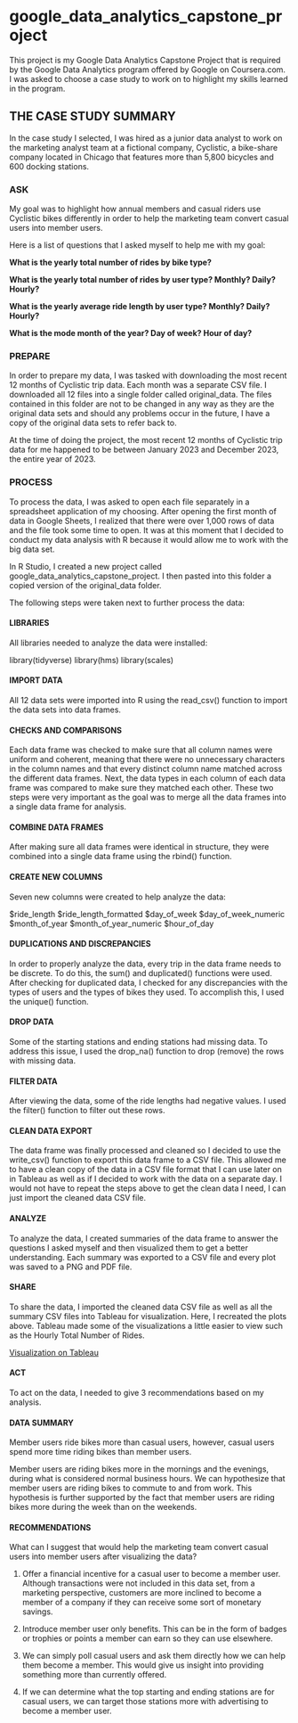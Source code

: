 # google_data_analytics_capstone_project


This project is my Google Data Analytics Capstone Project that is required by the Google Data Analytics program offered by Google on Coursera.com. I was asked to choose a case study to work on to highlight my skills learned in the program.

## THE CASE STUDY SUMMARY

In the case study I selected, I was hired as a junior data analyst to work on the marketing analyst team at a fictional company, Cyclistic, a bike-share company located in Chicago that features more than 5,800 bicycles and 600 docking stations.

### ASK

My goal was to highlight how annual members and casual riders use Cyclistic bikes differently in order to help the marketing team convert casual users into member users. 

Here is a list of questions that I asked myself to help me with my goal:

**What is the yearly total number of rides by bike type?**

**What is the yearly total number of rides by user type? Monthly? Daily? Hourly?**

**What is the yearly average ride length by user type? Monthly? Daily? Hourly?**

**What is the mode month of the year? Day of week? Hour of day?** 

### PREPARE

In order to prepare my data, I was tasked with downloading the most recent 12 months of Cyclistic trip data. Each month was a separate CSV file. I downloaded all 12 files into a single folder called original_data. The files contained in this folder are not to be changed in any way as they are the original data sets and should any problems occur in the future, I have a copy of the original data sets to refer back to. 

At the time of doing the project, the most recent 12 months of Cyclistic trip data for me happened to be between January 2023 and December 2023, the entire year of 2023.  

### PROCESS

To process the data, I was asked to open each file separately in a spreadsheet application of my choosing. After opening the first month of data in Google Sheets, I realized that there were over 1,000 rows of data and the file took some time to open. It was at this moment that I decided to conduct my data analysis with R because it would allow me to work with the big data set.  

In R Studio, I created a new project called google_data_analytics_capstone_project. I then pasted into this folder a copied version of the original_data folder. 

The following steps were taken next to further process the data:

#### LIBRARIES

All libraries needed to analyze the data were installed:

library(tidyverse)
library(hms)
library(scales)

#### IMPORT DATA

All 12 data sets were imported into R using the read_csv() function to import the data sets into data frames.

#### CHECKS AND COMPARISONS

Each data frame was checked to make sure that all column names were uniform and coherent, meaning that there were no unnecessary characters in the column names and that every distinct column name matched across the different data frames. Next, the data types in each column of each data frame was compared to make sure they matched each other. These two steps were very important as the goal was to merge all the data frames into a single data frame for analysis. 

#### COMBINE DATA FRAMES

After making sure all data frames were identical in structure, they were combined into a single data frame using the rbind() function.

#### CREATE NEW COLUMNS

Seven new columns were created to help analyze the data:

$ride_length
$ride_length_formatted
$day_of_week
$day_of_week_numeric
$month_of_year
$month_of_year_numeric
$hour_of_day

#### DUPLICATIONS AND DISCREPANCIES

In order to properly analyze the data, every trip in the data frame needs to be discrete. To do this, the sum() and duplicated() functions were used. After checking for duplicated data, I checked for any discrepancies with the types of users and the types of bikes they used. To accomplish this, I used the unique() function.

#### DROP DATA

Some of the starting stations and ending stations had missing data. To address this issue, I used the drop_na() function to drop (remove) the rows with missing data.

#### FILTER DATA

After viewing the data, some of the ride lengths had negative values. I used the filter() function to filter out these rows. 

#### CLEAN DATA EXPORT

The data frame was finally processed and cleaned so I decided to use the write_csv() function to export this data frame to a CSV file. This allowed me to have a clean copy of the data in a CSV file format that I can use later on in Tableau as well as if I decided to work with the data on a separate day. I would not have to repeat the steps above to get the clean data I need, I can just import the cleaned data CSV file.

#### ANALYZE

To analyze the data, I created summaries of the data frame to answer the questions I asked myself and then visualized them to get a better understanding. Each summary was exported to a CSV file and every plot was saved to a PNG and PDF file.

#### SHARE

To share the data, I imported the cleaned data CSV file as well as all the summary CSV files into Tableau for visualization. Here, I recreated the plots above. Tableau made some of the visualizations a little easier to view such as the Hourly Total Number of Rides. 

[Visualization on Tableau](https://public.tableau.com/app/profile/gss2mk/viz/GoogleAnalyticsCapstoneProject_17057875717240/Dashboard2)

#### ACT

To act on the data, I needed to give 3 recommendations based on my analysis. 

#### DATA SUMMARY

Member users ride bikes more than casual users, however, casual users spend more time riding bikes than member users. 

Member users are riding bikes more in the mornings and the evenings, during what is considered normal business hours. We can hypothesize that member users are riding bikes to commute to and from work. This hypothesis is further supported by the fact that member users are riding bikes more during the week than on the weekends. 

#### RECOMMENDATIONS

What can I suggest that would help the marketing team convert casual users into member users after visualizing the data?

1.  Offer a financial incentive for a casual user to become a member user. Although transactions were not included in this data set, from a marketing perspective, customers are more inclined to become a member of a company if they can receive some sort of monetary savings. 

2.  Introduce member user only benefits. This can be in the form of badges or trophies or points a member can earn so they can use elsewhere. 

3.  We can simply poll casual users and ask them directly how we can help them become a member. This would give us insight into providing something more than currently offered. 

4.  If we can determine what the top starting and ending stations are for casual users, we can target those stations more with advertising to become a member user.
